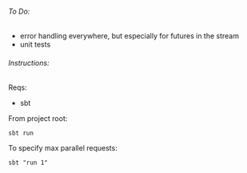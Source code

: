 ###### To Do:

- error handling everywhere, but especially for futures in the stream 
- unit tests

###### Instructions:

Reqs:
- sbt

From project root:

```sbt run```

To specify max parallel requests:

```sbt "run 1"```
